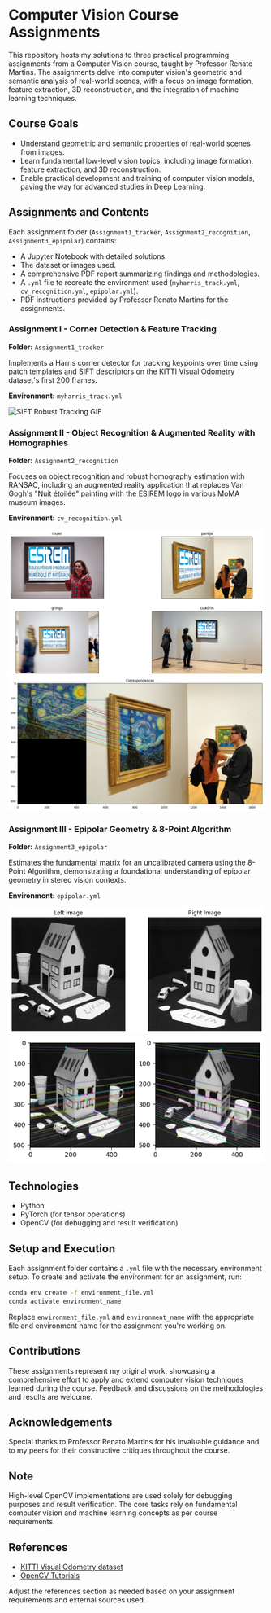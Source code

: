 # Computer Vision Course Assignments

This repository hosts my solutions to three practical programming assignments from a Computer Vision course, taught by Professor Renato Martins. The assignments delve into computer vision's geometric and semantic analysis of real-world scenes, with a focus on image formation, feature extraction, 3D reconstruction, and the integration of machine learning techniques.

## Course Goals

- Understand geometric and semantic properties of real-world scenes from images.
- Learn fundamental low-level vision topics, including image formation, feature extraction, and 3D reconstruction.
- Enable practical development and training of computer vision models, paving the way for advanced studies in Deep Learning.

## Assignments and Contents

Each assignment folder (`Assignment1_tracker`, `Assignment2_recognition`, `Assignment3_epipolar`) contains:
- A Jupyter Notebook with detailed solutions.
- The dataset or images used.
- A comprehensive PDF report summarizing findings and methodologies.
- A `.yml` file to recreate the environment used (`myharris_track.yml`, `cv_recognition.yml`, `epipolar.yml`).
- PDF instructions provided by Professor Renato Martins for the assignments.

### Assignment I - Corner Detection & Feature Tracking

**Folder:** `Assignment1_tracker`

Implements a Harris corner detector for tracking keypoints over time using patch templates and SIFT descriptors on the KITTI Visual Odometry dataset's first 200 frames.

**Environment:** `myharris_track.yml`

![SIFT Robust Tracking GIF](https://github.com/GraceSevillano/Computer-Vision-Course-Assignments/blob/master/Assignment1_tracker/sift_Robust.gif)

### Assignment II - Object Recognition & Augmented Reality with Homographies

**Folder:** `Assignment2_recognition`

Focuses on object recognition and robust homography estimation with RANSAC, including an augmented reality application that replaces Van Gogh's "Nuit étoilée" painting with the ESIREM logo in various MoMA museum images.

**Environment:** `cv_recognition.yml`

![Object Recognition Image 1](https://github.com/GraceSevillano/Computer-Vision-Course-Assignments/blob/master/Assignment2_recognition/image_readme1.png)
![Object Recognition Image 2](https://github.com/GraceSevillano/Computer-Vision-Course-Assignments/blob/master/Assignment2_recognition/image_readme2.png)

### Assignment III - Epipolar Geometry & 8-Point Algorithm

**Folder:** `Assignment3_epipolar`

Estimates the fundamental matrix for an uncalibrated camera using the 8-Point Algorithm, demonstrating a foundational understanding of epipolar geometry in stereo vision contexts.

**Environment:** `epipolar.yml`

![Epipolar Geometry Input Image](https://github.com/GraceSevillano/Computer-Vision-Course-Assignments/blob/master/Assignment3_epipolar/INPUT.png)
![Epipolar Geometry Correspondences](https://github.com/GraceSevillano/Computer-Vision-Course-Assignments/blob/master/Assignment3_epipolar/epi1_correspondences.png)

## Technologies

- Python
- PyTorch (for tensor operations)
- OpenCV (for debugging and result verification)

## Setup and Execution

Each assignment folder contains a `.yml` file with the necessary environment setup. To create and activate the environment for an assignment, run:

```bash
conda env create -f environment_file.yml
conda activate environment_name
```
Replace `environment_file.yml` and `environment_name` with the appropriate file and environment name for the assignment you're working on.

## Contributions

These assignments represent my original work, showcasing a comprehensive effort to apply and extend computer vision techniques learned during the course. Feedback and discussions on the methodologies and results are welcome.

## Acknowledgements

Special thanks to Professor Renato Martins for his invaluable guidance and to my peers for their constructive critiques throughout the course.

## Note

High-level OpenCV implementations are used solely for debugging purposes and result verification. The core tasks rely on fundamental computer vision and machine learning concepts as per course requirements.

## References

- [KITTI Visual Odometry dataset](http://www.cvlibs.net/datasets/kitti/eval_odometry.php)
- [OpenCV Tutorials](https://opencv.org/)

Adjust the references section as needed based on your assignment requirements and external sources used.
